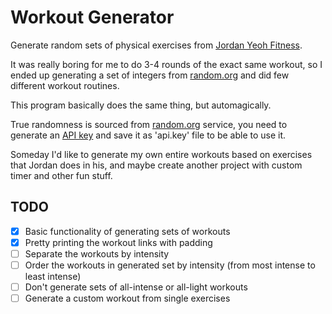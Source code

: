 # Workout Generator

Generate random sets of physical exercises from [Jordan Yeoh Fitness][1].

It was really boring for me to do 3-4 rounds of the exact same workout, so I ended up generating
a set of integers from [random.org][2] and did few different workout routines.

This program basically does the same thing, but automagically.

True randomness is sourced from [random.org][2] service, you need to generate an [API key][3]
and save it as 'api.key' file to be able to use it.

Someday I'd like to generate my own entire workouts based on exercises that Jordan does in
his, and maybe create another project with custom timer and other fun stuff.


## TODO

- [x] Basic functionality of generating sets of workouts
- [x] Pretty printing the workout links with padding
- [ ] Separate the workouts by intensity
- [ ] Order the workouts in generated set by intensity (from most intense to least intense)
- [ ] Don't generate sets of all-intense or all-light workouts
- [ ] Generate a custom workout from single exercises

[1]: https://www.youtube.com/channel/UC4GJndVHEhdmqLFBHOCi97A
[2]: https://www.random.org
[3]: https://api.random.org/json-rpc/1/

